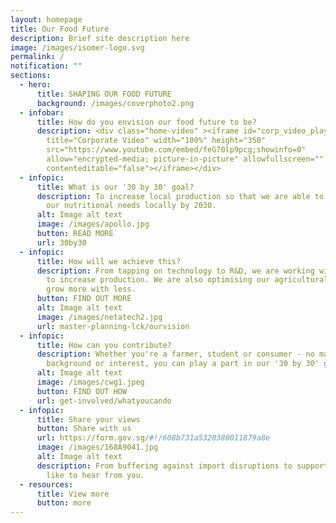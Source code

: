 ```yaml
---
layout: homepage
title: Our Food Future
description: Brief site description here
image: /images/isomer-logo.svg
permalink: /
notification: ""
sections:
  - hero:
      title: SHAPING OUR FOOD FUTURE
      background: /images/coverphoto2.png
  - infobar:
      title: How do you envision our food future to be?
      description: <div class="home-video" ><iframe id="corp_video_player"
        title="Corporate Video" width="100%" height="350"
        src="https://www.youtube.com/embed/feG70lp9pcg;showinfo=0"
        allow="encrypted-media; picture-in-picture" allowfullscreen=""
        contenteditable="false"></iframe></div>
  - infopic:
      title: What is our '30 by 30' goal?
      description: To increase local production so that we are able to produce 30% of
        our nutritional needs locally by 2030.
      alt: Image alt text
      image: /images/apollo.jpg
      button: READ MORE
      url: 30by30
  - infopic:
      title: How will we achieve this?
      description: From tapping on technology to R&D, we are working with the industry
        to increase production. We are also optimising our agricultural land to
        grow more with less.
      button: FIND OUT MORE
      alt: Image alt text
      image: /images/netatech2.jpg
      url: master-planning-lck/ourvision
  - infopic:
      title: How can you contribute?
      description: Whether you're a farmer, student or consumer - no matter your
        background or interest, you can play a part in our '30 by 30' goal.
      alt: Image alt text
      image: /images/cwg1.jpeg
      button: FIND OUT HOW
      url: get-involved/whatyoucando
  - infopic:
      title: Share your views
      button: Share with us
      url: https://form.gov.sg/#!/608b731a5320380011879a8e
      image: /images/168A9041.jpg
      alt: Image alt text
      description: From buffering against import disruptions to supporting local, we'd
        like to hear from you.
  - resources:
      title: View more
      button: more
---
```

